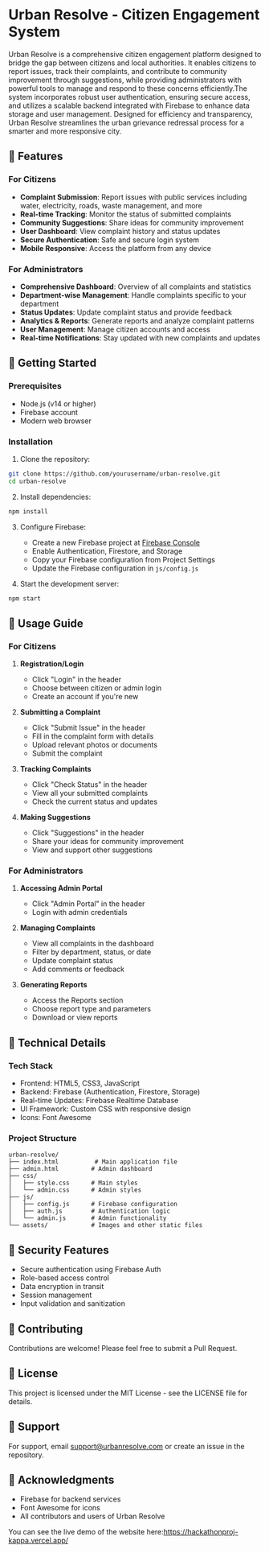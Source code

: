 # Urban Resolve - Citizen Engagement System

Urban Resolve is a comprehensive citizen engagement platform designed to bridge the gap between citizens and local authorities. It enables citizens to report issues, track their complaints, and contribute to community improvement through suggestions, while providing administrators with powerful tools to manage and respond to these concerns efficiently.The system incorporates robust user authentication, ensuring secure access, and utilizes a scalable backend integrated with Firebase to enhance data storage and user management. Designed for efficiency and transparency, Urban Resolve streamlines the urban grievance redressal process for a smarter and more responsive city.

## 🌟 Features

### For Citizens
- **Complaint Submission**: Report issues with public services including water, electricity, roads, waste management, and more
- **Real-time Tracking**: Monitor the status of submitted complaints
- **Community Suggestions**: Share ideas for community improvement
- **User Dashboard**: View complaint history and status updates
- **Secure Authentication**: Safe and secure login system
- **Mobile Responsive**: Access the platform from any device

### For Administrators
- **Comprehensive Dashboard**: Overview of all complaints and statistics
- **Department-wise Management**: Handle complaints specific to your department
- **Status Updates**: Update complaint status and provide feedback
- **Analytics & Reports**: Generate reports and analyze complaint patterns
- **User Management**: Manage citizen accounts and access
- **Real-time Notifications**: Stay updated with new complaints and updates

## 🚀 Getting Started

### Prerequisites
- Node.js (v14 or higher)
- Firebase account
- Modern web browser

### Installation

1. Clone the repository:
```bash
git clone https://github.com/yourusername/urban-resolve.git
cd urban-resolve
```

2. Install dependencies:
```bash
npm install
```

3. Configure Firebase:
   - Create a new Firebase project at [Firebase Console](https://console.firebase.google.com)
   - Enable Authentication, Firestore, and Storage
   - Copy your Firebase configuration from Project Settings
   - Update the Firebase configuration in `js/config.js`

4. Start the development server:
```bash
npm start
```

## 📱 Usage Guide

### For Citizens

1. **Registration/Login**
   - Click "Login" in the header
   - Choose between citizen or admin login
   - Create an account if you're new

2. **Submitting a Complaint**
   - Click "Submit Issue" in the header
   - Fill in the complaint form with details
   - Upload relevant photos or documents
   - Submit the complaint

3. **Tracking Complaints**
   - Click "Check Status" in the header
   - View all your submitted complaints
   - Check the current status and updates

4. **Making Suggestions**
   - Click "Suggestions" in the header
   - Share your ideas for community improvement
   - View and support other suggestions

### For Administrators

1. **Accessing Admin Portal**
   - Click "Admin Portal" in the header
   - Login with admin credentials

2. **Managing Complaints**
   - View all complaints in the dashboard
   - Filter by department, status, or date
   - Update complaint status
   - Add comments or feedback

3. **Generating Reports**
   - Access the Reports section
   - Choose report type and parameters
   - Download or view reports

## 🔧 Technical Details

### Tech Stack
- Frontend: HTML5, CSS3, JavaScript
- Backend: Firebase (Authentication, Firestore, Storage)
- Real-time Updates: Firebase Realtime Database
- UI Framework: Custom CSS with responsive design
- Icons: Font Awesome

### Project Structure
```
urban-resolve/
├── index.html          # Main application file
├── admin.html         # Admin dashboard
├── css/
│   ├── style.css      # Main styles
│   └── admin.css      # Admin styles
├── js/
│   ├── config.js      # Firebase configuration
│   ├── auth.js        # Authentication logic
│   └── admin.js       # Admin functionality
└── assets/            # Images and other static files
```

## 🔐 Security Features
- Secure authentication using Firebase Auth
- Role-based access control
- Data encryption in transit
- Session management
- Input validation and sanitization

## 🤝 Contributing
Contributions are welcome! Please feel free to submit a Pull Request.

## 📝 License
This project is licensed under the MIT License - see the LICENSE file for details.

## 👥 Support
For support, email support@urbanresolve.com or create an issue in the repository.

## 🙏 Acknowledgments
- Firebase for backend services
- Font Awesome for icons
- All contributors and users of Urban Resolve 

You can see the live demo of the website here:https://hackathonproj-kappa.vercel.app/